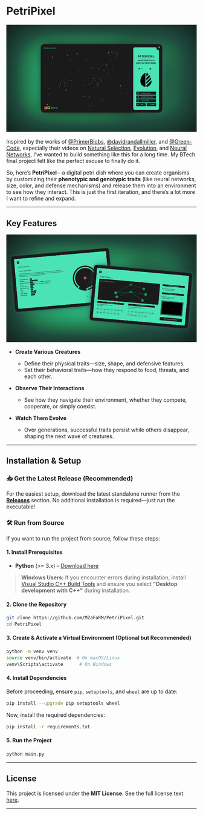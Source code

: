 # PetriPixel

![Home Screen](./assets/images/docs/home-beautified.png)

Inspired by the works of [@PrimerBlobs](https://www.youtube.com/@PrimerBlobs), [@davidrandallmiller](https://www.youtube.com/@davidrandallmiller), and [@Green-Code](https://www.youtube.com/@Green-Code), especially their videos on [Natural Selection](https://youtu.be/0ZGbIKd0XrM), [Evolution](https://youtu.be/N3tRFayqVtk), and [Neural Networks](https://youtu.be/cAkMcPfY_Ns), I’ve wanted to build something like this for a long time. My BTech final project felt like the perfect excuse to finally do it.

So, here’s **PetriPixel**—a digital petri dish where you can create organisms by customizing their **phenotypic and genotypic traits** (like neural networks, size, color, and defense mechanisms) and release them into an environment to see how they interact. This is just the first iteration, and there’s a lot more I want to refine and expand.

---

## Key Features

![Laboratory](./assets/images/docs/lab-beautified.png)

-   **Create Various Creatures**

    -   Define their physical traits—size, shape, and defensive features.
    -   Set their behavioral traits—how they respond to food, threats, and each other.

-   **Observe Their Interactions**

    -   See how they navigate their environment, whether they compete, cooperate, or simply coexist.

-   **Watch Them Evolve**
    -   Over generations, successful traits persist while others disappear, shaping the next wave of creatures.

---

## Installation & Setup

### 📥 **Get the Latest Release (Recommended)**

For the easiest setup, download the latest standalone runner from the **[Releases](https://github.com/MZaFaRM/PetriPixel/releases/)** section. No additional installation is required—just run the executable!

### 🛠 **Run from Source**

If you want to run the project from source, follow these steps:

#### **1. Install Prerequisites**

-   **Python** (>= 3.x) – [Download here](https://www.python.org/downloads/)

> **Windows Users:** If you encounter errors during installation, install [Visual Studio C++ Build Tools](https://visualstudio.microsoft.com/visual-cpp-build-tools/) and ensure you select **"Desktop development with C++"** during installation.

#### **2. Clone the Repository**

```bash
git clone https://github.com/MZaFaRM/PetriPixel.git
cd PetriPixel
```

#### **3. Create & Activate a Virtual Environment (Optional but Recommended)**

```bash
python -m venv venv
source venv/bin/activate  # On macOS/Linux
venv\Scripts\activate      # On Windows
```

#### **4. Install Dependencies**

Before proceeding, ensure `pip`, `setuptools`, and `wheel` are up to date:

```bash
pip install --upgrade pip setuptools wheel
```

Now, install the required dependencies:

```bash
pip install -r requirements.txt
```

#### **5. Run the Project**

```bash
python main.py
```

---

## License

This project is licensed under the **MIT License**. See the full license text [here](https://opensource.org/licenses/MIT).

---